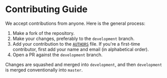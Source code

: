 # Contributing Guide

We accept contributions from anyone. Here is the general process:

1. Make a fork of the repository.
2. Make your changes, preferably to the `development` branch.
3. Add your contribution to the [`AUTHORS`](/AUTHORS) file. If you're a first-time contributor, first add your name and email (in alphabetical order).
4. Open a PR against the `development` branch.

Changes are squashed and merged into `development`, and then `development` is merged conventionally into `master`.
